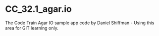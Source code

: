 # CC_32.1_agar.io
The Code Train Agar IO sample app code by Daniel Shiffman - Using this area for GIT learning only.
